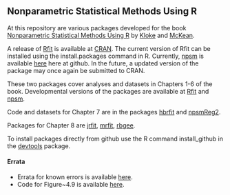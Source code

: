 Nonparametric Statistical Methods Using R
-----------------------------------------

At this repository are various packages developed for the book
[Nonparametric Statistical Methods Using R](http://www.crcpress.com/product/isbn/9781439873434)
by 
[Kloke](https://github.com/kloke)
and [McKean](http://www.stat.wmich.edu/~mckean/). 

A release of
[Rfit](http://cran.r-project.org/web/packages/Rfit/index.html) 
 is available at 
[CRAN](http://cran.r-project.org/).
The current version of Rfit can be installed using the install.packages command in R.
Currently, 
[npsm](http://cran.r-project.org/web/packages/npsm/index.html)
is available [here](https://github.com/kloke/npsm) here at github.
In the future, a updated version of the package may once again be submitted to CRAN.

These two packages cover analyses and datasets in Chapters 1-6 of the book.
Developmental versions of the packages are available at
[Rfit](https://github.com/kloke/Rfit)
and
[npsm](https://github.com/kloke/npsm).

Code and datasets for Chapter 7 are in the packages
[hbrfit](https://github.com/kloke/hbrfit)
and 
[npsmReg2](https://github.com/kloke/npsmReg2).

Packages for Chapter 8 are 
[jrfit](https://github.com/kloke/jrfit),
[mrfit](https://github.com/kloke/mrfit),
[rbgee](https://github.com/kloke/rbgee).

To install packages directly from github use the R command
install_github in the [devtools](http://cran.r-project.org/web/packages/devtools/index.html) package.

#### Errata  ####
* Errata for known errors is available [here](./errata.md).
* Code for Figure~4.9 is available [here](./figure4_9.r).
